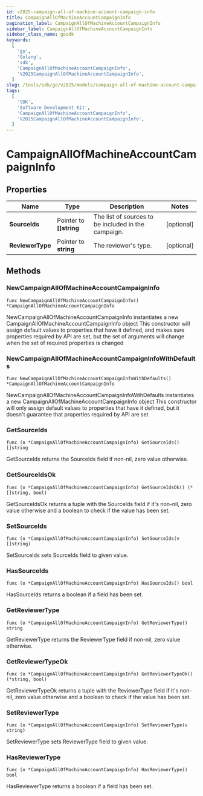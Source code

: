 ```yaml
---
id: v2025-campaign-all-of-machine-account-campaign-info
title: CampaignAllOfMachineAccountCampaignInfo
pagination_label: CampaignAllOfMachineAccountCampaignInfo
sidebar_label: CampaignAllOfMachineAccountCampaignInfo
sidebar_class_name: gosdk
keywords:
  [
    'go',
    'Golang',
    'sdk',
    'CampaignAllOfMachineAccountCampaignInfo',
    'V2025CampaignAllOfMachineAccountCampaignInfo',
  ]
slug: /tools/sdk/go/v2025/models/campaign-all-of-machine-account-campaign-info
tags:
  [
    'SDK',
    'Software Development Kit',
    'CampaignAllOfMachineAccountCampaignInfo',
    'V2025CampaignAllOfMachineAccountCampaignInfo',
  ]
---
```


# CampaignAllOfMachineAccountCampaignInfo

## Properties

| Name | Type | Description | Notes |
| --- | --- | --- | --- |
| **SourceIds** | Pointer to **[]string** | The list of sources to be included in the campaign. | [optional] |
| **ReviewerType** | Pointer to **string** | The reviewer's type. | [optional] |

## Methods

### NewCampaignAllOfMachineAccountCampaignInfo

`func NewCampaignAllOfMachineAccountCampaignInfo() *CampaignAllOfMachineAccountCampaignInfo`

NewCampaignAllOfMachineAccountCampaignInfo instantiates a new CampaignAllOfMachineAccountCampaignInfo object This constructor will assign default values to properties that have it defined, and makes sure properties required by API are set, but the set of arguments will change when the set of required properties is changed

### NewCampaignAllOfMachineAccountCampaignInfoWithDefaults

`func NewCampaignAllOfMachineAccountCampaignInfoWithDefaults() *CampaignAllOfMachineAccountCampaignInfo`

NewCampaignAllOfMachineAccountCampaignInfoWithDefaults instantiates a new CampaignAllOfMachineAccountCampaignInfo object This constructor will only assign default values to properties that have it defined, but it doesn't guarantee that properties required by API are set

### GetSourceIds

`func (o *CampaignAllOfMachineAccountCampaignInfo) GetSourceIds() []string`

GetSourceIds returns the SourceIds field if non-nil, zero value otherwise.

### GetSourceIdsOk

`func (o *CampaignAllOfMachineAccountCampaignInfo) GetSourceIdsOk() (*[]string, bool)`

GetSourceIdsOk returns a tuple with the SourceIds field if it's non-nil, zero value otherwise and a boolean to check if the value has been set.

### SetSourceIds

`func (o *CampaignAllOfMachineAccountCampaignInfo) SetSourceIds(v []string)`

SetSourceIds sets SourceIds field to given value.

### HasSourceIds

`func (o *CampaignAllOfMachineAccountCampaignInfo) HasSourceIds() bool`

HasSourceIds returns a boolean if a field has been set.

### GetReviewerType

`func (o *CampaignAllOfMachineAccountCampaignInfo) GetReviewerType() string`

GetReviewerType returns the ReviewerType field if non-nil, zero value otherwise.

### GetReviewerTypeOk

`func (o *CampaignAllOfMachineAccountCampaignInfo) GetReviewerTypeOk() (*string, bool)`

GetReviewerTypeOk returns a tuple with the ReviewerType field if it's non-nil, zero value otherwise and a boolean to check if the value has been set.

### SetReviewerType

`func (o *CampaignAllOfMachineAccountCampaignInfo) SetReviewerType(v string)`

SetReviewerType sets ReviewerType field to given value.

### HasReviewerType

`func (o *CampaignAllOfMachineAccountCampaignInfo) HasReviewerType() bool`

HasReviewerType returns a boolean if a field has been set.
